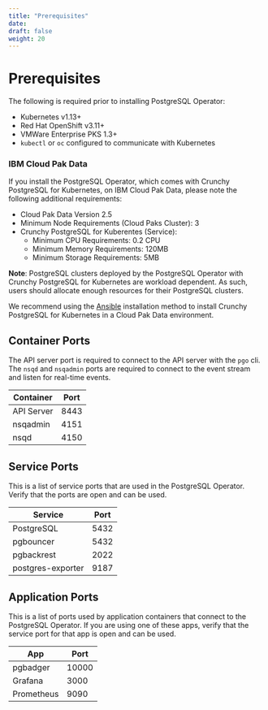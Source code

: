 ```yaml
---
title: "Prerequisites"
date:
draft: false
weight: 20
---
```


# Prerequisites

The following is required prior to installing PostgreSQL Operator:

* Kubernetes v1.13+
* Red Hat OpenShift v3.11+
* VMWare Enterprise PKS 1.3+
* `kubectl` or `oc` configured to communicate with Kubernetes

### IBM Cloud Pak Data

If you install the PostgreSQL Operator, which comes with Crunchy
PostgreSQL for Kubernetes, on IBM Cloud Pak Data, please note the following
additional requirements:

* Cloud Pak Data Version 2.5
* Minimum Node Requirements (Cloud Paks Cluster): 3
* Crunchy PostgreSQL for Kuberentes (Service):
  * Minimum CPU Requirements: 0.2 CPU
  * Minimum Memory Requirements: 120MB
  * Minimum Storage Requirements: 5MB

**Note**: PostgreSQL clusters deployed by the PostgreSQL Operator with
Crunchy PostgreSQL for Kubernetes are workload dependent. As such, users should
allocate enough resources for their PostgreSQL clusters.

We recommend using the [Ansible](/installation/install-with-ansible/prerequisites/)
installation method to install Crunchy PostgreSQL for Kubernetes in a Cloud Pak
Data environment.   

## Container Ports

The API server port is required to connect to the API server with the `pgo` cli. The `nsqd` and `nsqadmin` ports are required to connect to the event stream and listen for real-time events.

| Container | Port |
| --- | --- |
| API Server | 8443 |
| nsqadmin | 4151 |
| nsqd | 4150 |

## Service Ports

This is a list of service ports that are used in the PostgreSQL Operator. Verify that the ports are open and can be used.

| Service | Port |
| --- | --- |
| PostgreSQL | 5432 |
| pgbouncer | 5432 |
| pgbackrest | 2022 |
| postgres-exporter | 9187 |

## Application Ports

This is a list of ports used by application containers that connect to the PostgreSQL Operator. If you are using one of these apps, verify that the service port for that app is open and can be used.

| App | Port |
| --- | --- |
| pgbadger | 10000 |
| Grafana | 3000 |
| Prometheus | 9090 |
